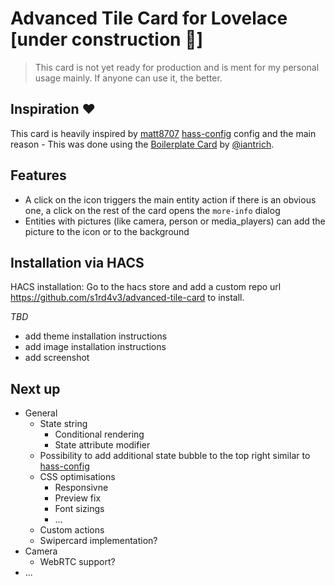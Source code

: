 # Advanced Tile Card for Lovelace [under construction 🚧]
> This card is not yet ready for production and is ment for my personal usage mainly. If anyone can use it, the better.

## Inspiration ❤️
This card is heavily inspired by [matt8707](https://github.com/matt8707) [hass-config](https://github.com/matt8707/hass-config) config and the main reason - This was done using the [Boilerplate Card](https://github.com/custom-cards/boilerplate-card) by [@iantrich](https://www.github.com/iantrich).

## Features
- A click on the icon triggers the main entity action if there is an obvious one, a click on the rest of the card opens the `more-info` dialog
- Entities with pictures (like camera, person or media_players) can add the picture to the icon or to the background

## Installation via HACS
HACS installation: Go to the hacs store and add a custom repo url https://github.com/s1rd4v3/advanced-tile-card to install.

_TBD_
- add theme installation instructions
- add image installation instructions
- add screenshot



## Next up
- General
    - State string
        - Conditional rendering
        - State attribute modifier
    - Possibility to add additional state bubble to the top right similar to [hass-config](https://github.com/matt8707/hass-config)
    - CSS optimisations
        - Responsivne
        - Preview fix
        - Font sizings
        - ...
    - Custom actions
    - Swipercard implementation?
- Camera
    - WebRTC support?
- ...

